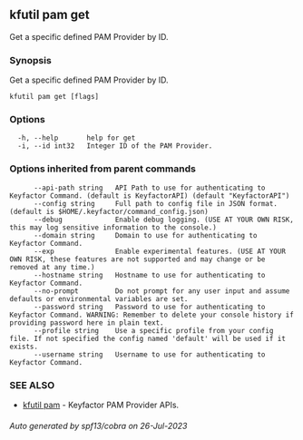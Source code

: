 ## kfutil pam get

Get a specific defined PAM Provider by ID.

### Synopsis

Get a specific defined PAM Provider by ID.

```
kfutil pam get [flags]
```

### Options

```
  -h, --help       help for get
  -i, --id int32   Integer ID of the PAM Provider.
```

### Options inherited from parent commands

```
      --api-path string   API Path to use for authenticating to Keyfactor Command. (default is KeyfactorAPI) (default "KeyfactorAPI")
      --config string     Full path to config file in JSON format. (default is $HOME/.keyfactor/command_config.json)
      --debug             Enable debug logging. (USE AT YOUR OWN RISK, this may log sensitive information to the console.)
      --domain string     Domain to use for authenticating to Keyfactor Command.
      --exp               Enable experimental features. (USE AT YOUR OWN RISK, these features are not supported and may change or be removed at any time.)
      --hostname string   Hostname to use for authenticating to Keyfactor Command.
      --no-prompt         Do not prompt for any user input and assume defaults or environmental variables are set.
      --password string   Password to use for authenticating to Keyfactor Command. WARNING: Remember to delete your console history if providing password here in plain text.
      --profile string    Use a specific profile from your config file. If not specified the config named 'default' will be used if it exists.
      --username string   Username to use for authenticating to Keyfactor Command.
```

### SEE ALSO

* [kfutil pam](kfutil_pam.md)	 - Keyfactor PAM Provider APIs.

###### Auto generated by spf13/cobra on 26-Jul-2023
